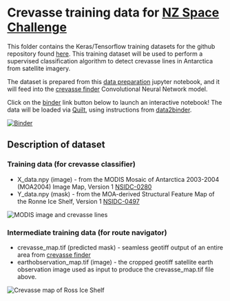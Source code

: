 # Crevasse training data for [NZ Space Challenge](https://www.nzspacechallenge.com/)

This folder contains the Keras/Tensorflow training datasets for the github repository found [here](https://github.com/weiji14/nz_space_challenge).
This training dataset will be used to perform a supervised classification algorithm to detect crevasse lines in Antarctica from satellite imagery.

The dataset is prepared from this [data preparation](https://github.com/weiji14/nz_space_challenge/blob/master/data_prep.ipynb) jupyter notebook, and it will feed into the [crevasse finder](https://github.com/weiji14/nz_space_challenge/blob/master/crevasse_finder.ipynb) Convolutional Neural Network model.

Click on the [binder](https://mybinder.org) link button below to launch an interactive notebook!
The data will be loaded via [Quilt](https://github.com/quiltdata/quilt), using instructions from [data2binder](https://github.com/quiltdata/data2binder).

[![Binder](https://mybinder.org/badge.svg)](https://mybinder.org/v2/gh/weiji14/nz_space_challenge/master)


## Description of dataset

### Training data (for crevasse classifier)

- X_data.npy (image) - from the MODIS Mosaic of Antarctica 2003-2004 (MOA2004) Image Map, Version 1 [NSIDC-0280](https://nsidc.org/data/nsidc-0280)
- Y_data.npy (mask) - from the MOA-derived Structural Feature Map of the Ronne Ice Shelf, Version 1 [NSIDC-0497](https://nsidc.org/data/nsidc-0497)

![MODIS image and crevasse lines](https://user-images.githubusercontent.com/23487320/38399063-23bc975a-399c-11e8-8440-54cd412489dd.png)

### Intermediate training data (for route navigator)

- crevasse_map.tif (predicted mask) - seamless geotiff output of an entire area from [crevasse finder](https://github.com/weiji14/nz_space_challenge/blob/master/crevasse_finder.ipynb)
- earthobservation_map.tif (image) - the cropped geotiff satellite earth observation image used as input to produce the crevasse_map.tif file above.

![Crevasse map of Ross Ice Shelf](https://user-images.githubusercontent.com/23487320/39153891-9b7c3856-47a0-11e8-8fbe-0ba969045d50.png)

